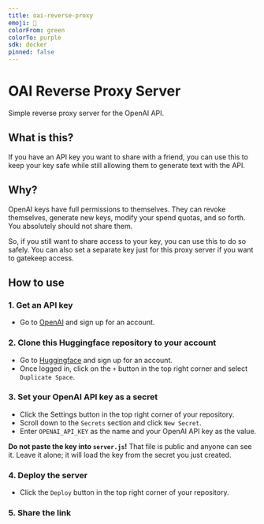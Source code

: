 ```yaml
---
title: oai-reverse-proxy
emoji: 🔁
colorFrom: green
colorTo: purple
sdk: docker
pinned: false
---
```

# OAI Reverse Proxy Server

Simple reverse proxy server for the OpenAI API.

## What is this?
If you have an API key you want to share with a friend, you can use this to keep your key safe while still allowing them to generate text with the API.

## Why?
OpenAI keys have full permissions to themselves. They can revoke themselves, generate new keys, modify your spend quotas, and so forth. You absolutely should not share them.

So, if you still want to share access to your key, you can use this to do so safely.  You can also set a separate key just for this proxy server if you want to gatekeep access.

## How to use

### 1. Get an API key
- Go to [OpenAI](https://openai.com/) and sign up for an account.
### 2. Clone this Huggingface repository to your account
- Go to [Huggingface](https://huggingface.co/) and sign up for an account.
- Once logged in, click on the `+` button in the top right corner and select `Duplicate Space`.
### 3. Set your OpenAI API key as a secret
- Click the Settings button in the top right corner of your repository.
- Scroll down to the `Secrets` section and click `New Secret`.
- Enter `OPENAI_API_KEY` as the name and your OpenAI API key as the value.

**Do not paste the key into `server.js`!** That file is public and anyone can see it. Leave it alone; it will load the key from the secret you just created.
### 4. Deploy the server
- Click the `Deploy` button in the top right corner of your repository.
### 5. Share the link
